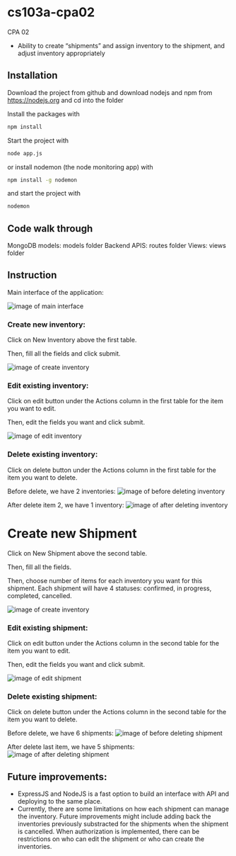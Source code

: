 # cs103a-cpa02

CPA 02

-   Ability to create “shipments” and assign inventory to the shipment, and adjust inventory appropriately

## Installation
Download the project from github and download nodejs and npm from https://nodejs.org
and cd into the folder

Install the packages with
``` bash
npm install
```
Start the project with
``` bash
node app.js
```
or install nodemon (the node monitoring app) with
``` bash
npm install -g nodemon
```
and start the project with
``` bash
nodemon
```

## Code walk through

MongoDB models: models folder
Backend APIS: routes folder
Views: views folder

## Instruction

Main interface of the application:

![image of main interface](https://user-images.githubusercontent.com/74166827/164124058-839ae9b4-f81b-4b2b-a91b-0edb5bef9551.png)

### Create new inventory:

Click on New Inventory above the first table.

Then, fill all the fields and click submit.

![image of create inventory](https://user-images.githubusercontent.com/74166827/164124845-1c22c1b2-4d09-4d5b-a242-80188e94754d.png)

### Edit existing inventory:

Click on edit button under the Actions column in the first table for the item you want to edit.

Then, edit the fields you want and click submit.

![image of edit inventory](https://user-images.githubusercontent.com/74166827/164124965-ab153ae9-d740-46d3-8e55-4cb49b41a3cc.png)

### Delete existing inventory:

Click on delete button under the Actions column in the first table for the item you want to delete.

Before delete, we have 2 inventories:
![image of before deleting inventory](https://user-images.githubusercontent.com/74166827/164125119-2159dca8-d353-463b-a727-57153f788a3f.png)

After delete item 2, we have 1 inventory:
![image of after deleting inventory](https://user-images.githubusercontent.com/74166827/164125138-9842f4ed-00ea-4b42-be15-66dcfb3636ff.png)

# Create new Shipment

Click on New Shipment above the second table.

Then, fill all the fields.

Then, choose number of items for each inventory you want for this shipment. Each shipment will have 4 statuses: confirmed, in progress, completed, cancelled.

![image of create inventory](https://user-images.githubusercontent.com/74166827/164125618-88341898-cc5e-458c-9348-ebb605b34f17.png)

### Edit existing shipment:

Click on edit button under the Actions column in the second table for the item you want to edit.

Then, edit the fields you want and click submit.

![image of edit shipment](https://user-images.githubusercontent.com/74166827/164125727-3062e96f-6a82-4697-b336-7457e473a9be.png)

### Delete existing shipment:

Click on delete button under the Actions column in the second table for the item you want to delete.

Before delete, we have 6 shipments:
![image of before deleting shipment](https://user-images.githubusercontent.com/74166827/164125906-57957cec-89b4-45da-833b-e1d2cfeacbab.png)

After delete last item, we have 5 shipments:
![image of after deleting shipment](https://user-images.githubusercontent.com/74166827/164125938-00a4e002-32c7-455d-bf61-951a79fe6b16.png)

## Future improvements:

- ExpressJS and NodeJS is a fast option to build an interface with API and deploying to the same place. 
- Currently, there are some limitations on how each shipment can manage the inventory. Future improvements might include adding back the inventories previously substracted for the shipments when the shipment is cancelled. When authorization is implemented, there can be restrictions on who can edit the shipment or who can create the inventories.